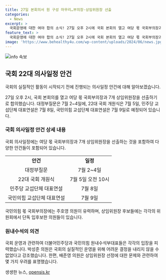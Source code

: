 ```yaml
---
title: 27일 본회의서 원 구성 마무리…부의장·상임위원장 선출
categories:
  - News
excerpt: >
  국회운영에 대한 여야 합의 소식! 27일 오후 2시에 국회 본회의 열고 여당 몫 국회부의장과 7개 상임위원장을 선출할 예정. 대정부질문과 22대 국회 개원식 일정도 확정. 민주당과 국민의힘 원내수석부대표는 의사일정 합의에 만족하며 향후 22대 국회 운영을 준비중. 함께 대정부질문은 7월 2~4일에 예정되고, 22대 국회 개원식은 7월 5일 오전 10시에 시작된다. 8일과 9일에는 각각 민주당과 국민의힘 교섭단체 대표연설이 예정되어 있어 국회의 활발한 활동이 기대된다.
feature_text: >
  국회운영에 대한 여야 합의 소식! 27일 오후 2시에 국회 본회의 열고 여당 몫 국회부의장과 7개 상임위원장을 선출할 예정. 대정부질문과 22대 국회 개원식 일정도 확정. 민주당과 국민의힘 원내수석부대표는 의사일정 합의에 만족하며 향후 22대 국회 운영을 준비중. 함께 대정부질문은 7월 2~4일에 예정되고, 22대 국회 개원식은 7월 5일 오전 10시에 시작된다. 8일과 9일에는 각각 민주당과 국민의힘 교섭단체 대표연설이 예정되어 있어 국회의 활발한 활동이 기대된다.
image: 'https://www.behealthy4u.com/wp-content/uploads/2024/06/news.jpg'
---
```


<p><img src="https://www.behealthy4u.com/wp-content/uploads/2024/06/news.jpg" alt="info 속보" /></p>

<h2 data-ke-size="size26">국회 22대 의사일정 안건</h2>

<p>국회의 실질적인 활동이 시작되기 전에 진행되는 의사일정 안건에 대해 알아보겠습니다.</p>

<p data-ke-size="size16">27일 오후 2시, 국회 본회의를 열고 여당 몫 국회부의장과 7개 상임위원장을 선출하기로 합의했습니다. 대정부질문은 7월 2~4일에, 22대 국회 개원식은 7월 5일, 민주당 교섭단체 대표연설은 7월 8일, 국민의힘 교섭단체 대표연설은 7월 9일로 예정되어 있습니다.</p>

<h3 data-ke-size="size24">국회 의사일정 안건 상세 내용</h3>

<p data-ke-size="size16">국회 의사일정에는 여당 몫 국회부의장과 7개 상임위원장을 선출하는 것을 포함하여 다양한 안건들이 포함되어 있습니다.</p>

<table>
  <tr>
    <td style="text-align: center; height: 17px;"><b>안건</b></td>
    <td style="text-align: center; height: 17px;"><b>일정</b></td>
  </tr>
  <tr>
    <td style="text-align: center; height: 17px;">대정부질문</td>
    <td style="text-align: center; height: 17px;">7월 2~4일</td>
  </tr>
  <tr>
    <td style="text-align: center; height: 17px;">22대 국회 개원식</td>
    <td style="text-align: center; height: 17px;">7월 5일 오전 10시</td>
  </tr>
  <tr>
    <td style="text-align: center; height: 17px;">민주당 교섭단체 대표연설</td>
    <td style="text-align: center; height: 17px;">7월 8일</td>
  </tr>
  <tr>
    <td style="text-align: center; height: 17px;">국민의힘 교섭단체 대표연설</td>
    <td style="text-align: center; height: 17px;">7월 9일</td>
  </tr>
</table>

<p data-ke-size="size16">국민의힘 몫 국회부의장에는 주호영 의원이 유력하며, 상임위원장 후보들에는 각각의 위원회에서 단독 입후보한 의원들이 있습니다.</p>

<h3 data-ke-size="size24">원내수석의 의견</h3>

<p data-ke-size="size16">국회 운영과 관련하여 더불어민주당과 국민의힘 원내수석부대표들은 각각의 입장을 피력했습니다. 박성준 의원은 국회의 실질적인 운영을 위해 어려운 결정을 내리지 않을 수 없었다고 강조했습니다. 한편, 배준영 의원은 상임위원장 선정에 대한 문제와 관련하여 몇 가지 우려를 표명했습니다.</p>
생생한 뉴스, <a href="https://opensis.kr" rel="dofollow">opensis.kr</a>


